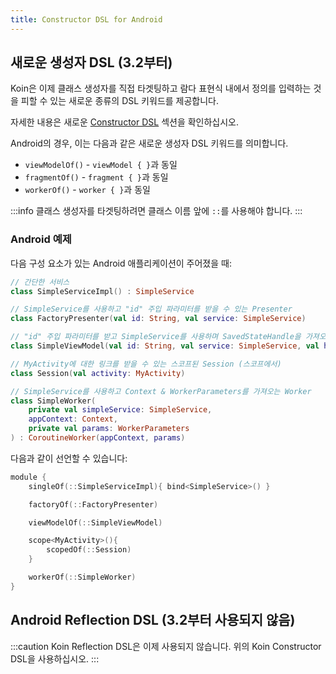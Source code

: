 ```yaml
---
title: Constructor DSL for Android
---
```

## 새로운 생성자 DSL (3.2부터)

Koin은 이제 클래스 생성자를 직접 타겟팅하고 람다 표현식 내에서 정의를 입력하는 것을 피할 수 있는 새로운 종류의 DSL 키워드를 제공합니다.

자세한 내용은 새로운 [Constructor DSL](/docs/reference/koin-core/dsl-update.md#constructor-dsl-since-32) 섹션을 확인하십시오.

Android의 경우, 이는 다음과 같은 새로운 생성자 DSL 키워드를 의미합니다.

* `viewModelOf()` - `viewModel { }`과 동일
* `fragmentOf()` - `fragment { }`과 동일
* `workerOf()` - `worker { }`과 동일

:::info
클래스 생성자를 타겟팅하려면 클래스 이름 앞에 `::`를 사용해야 합니다.
:::

### Android 예제

다음 구성 요소가 있는 Android 애플리케이션이 주어졌을 때:

```kotlin
// 간단한 서비스
class SimpleServiceImpl() : SimpleService

// SimpleService를 사용하고 "id" 주입 파라미터를 받을 수 있는 Presenter
class FactoryPresenter(val id: String, val service: SimpleService)

// "id" 주입 파라미터를 받고 SimpleService를 사용하며 SavedStateHandle을 가져오는 ViewModel
class SimpleViewModel(val id: String, val service: SimpleService, val handle: SavedStateHandle) : ViewModel()

// MyActivity에 대한 링크를 받을 수 있는 스코프된 Session (스코프에서)
class Session(val activity: MyActivity)

// SimpleService를 사용하고 Context & WorkerParameters를 가져오는 Worker
class SimpleWorker(
    private val simpleService: SimpleService,
    appContext: Context,
    private val params: WorkerParameters
) : CoroutineWorker(appContext, params)
```

다음과 같이 선언할 수 있습니다:

```kotlin
module {
    singleOf(::SimpleServiceImpl){ bind<SimpleService>() }

    factoryOf(::FactoryPresenter)

    viewModelOf(::SimpleViewModel)

    scope<MyActivity>(){
        scopedOf(::Session) 
    }

    workerOf(::SimpleWorker)
}
```

## Android Reflection DSL (3.2부터 사용되지 않음)

:::caution
Koin Reflection DSL은 이제 사용되지 않습니다. 위의 Koin Constructor DSL을 사용하십시오.
:::
